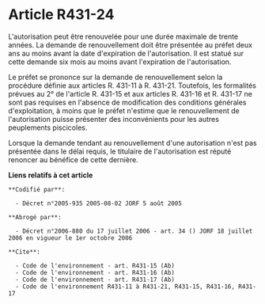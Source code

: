 # Article R431-24

L'autorisation peut être renouvelée pour une durée maximale de trente années. La demande de renouvellement doit être
présentée au préfet deux ans au moins avant la date d'expiration de l'autorisation. Il est statué sur cette demande six mois
au moins avant l'expiration de l'autorisation.

Le préfet se prononce sur la demande de renouvellement selon la procédure définie aux articles R. 431-11 à R. 431-21.
Toutefois, les formalités prévues au 2° de l'article R. 431-15 et aux articles R. 431-16 et R. 431-17 ne sont pas requises en
l'absence de modification des conditions générales d'exploitation, à moins que le préfet n'estime que le renouvellement de
l'autorisation puisse présenter des inconvénients pour les autres peuplements piscicoles.

Lorsque la demande tendant au renouvellement d'une autorisation n'est pas présentée dans le délai requis, le titulaire de
l'autorisation est réputé renoncer au bénéfice de cette dernière.

**Liens relatifs à cet article**

	**Codifié par**:

	  - Décret n°2005-935 2005-08-02 JORF 5 août 2005

	**Abrogé par**:

	  - Décret n°2006-880 du 17 juillet 2006 - art. 34 () JORF 18 juillet 2006 en vigueur le 1er octobre 2006

	**Cite**:

	  - Code de l'environnement - art. R431-15 (Ab)
	  - Code de l'environnement - art. R431-16 (Ab)
	  - Code de l'environnement - art. R431-17 (Ab)
	  - Code de l'environnement R431-11 à R431-21, R431-15, R431-16, R431-17

